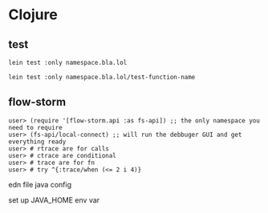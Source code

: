 # Clojure

## test

```bash
lein test :only namespace.bla.lol
```

```bash
lein test :only namespace.bla.lol/test-function-name
```

## flow-storm

```
user> (require '[flow-storm.api :as fs-api]) ;; the only namespace you need to require
user> (fs-api/local-connect) ;; will run the debbuger GUI and get everything ready
user> # rtrace are for calls
user> # ctrace are conditional
user> # trace are for fn
user> # try ^{:trace/when (<= 2 i 4)}
```

edn file java config

set up JAVA_HOME env var
